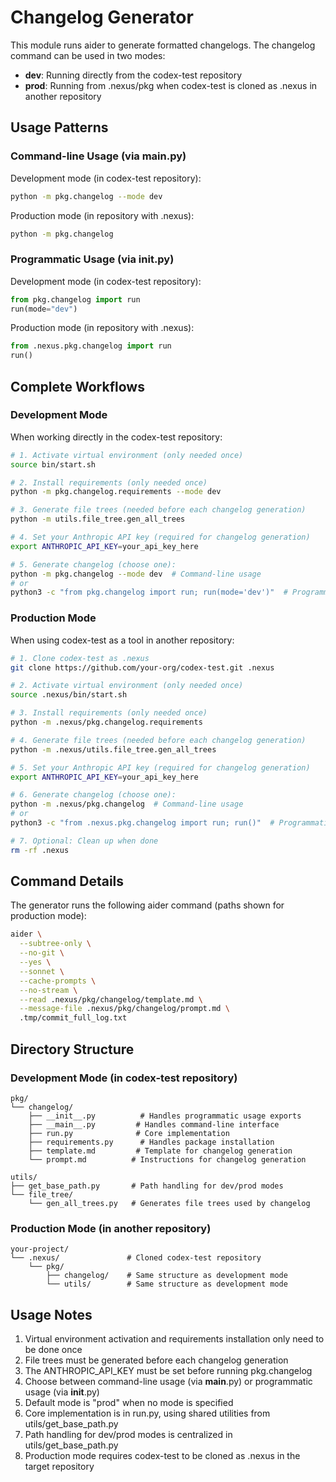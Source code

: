 # Changelog Generator

This module runs aider to generate formatted changelogs. The changelog command can be used in two modes:
- **dev**: Running directly from the codex-test repository
- **prod**: Running from .nexus/pkg when codex-test is cloned as .nexus in another repository

## Usage Patterns

### Command-line Usage (via __main__.py)

Development mode (in codex-test repository):
```bash
python -m pkg.changelog --mode dev
```

Production mode (in repository with .nexus):
```bash
python -m pkg.changelog
```

### Programmatic Usage (via __init__.py)

Development mode (in codex-test repository):
```python
from pkg.changelog import run
run(mode="dev")
```

Production mode (in repository with .nexus):
```python
from .nexus.pkg.changelog import run
run()
```

## Complete Workflows

### Development Mode

When working directly in the codex-test repository:

```bash
# 1. Activate virtual environment (only needed once)
source bin/start.sh

# 2. Install requirements (only needed once)
python -m pkg.changelog.requirements --mode dev

# 3. Generate file trees (needed before each changelog generation)
python -m utils.file_tree.gen_all_trees

# 4. Set your Anthropic API key (required for changelog generation)
export ANTHROPIC_API_KEY=your_api_key_here

# 5. Generate changelog (choose one):
python -m pkg.changelog --mode dev  # Command-line usage
# or
python3 -c "from pkg.changelog import run; run(mode='dev')"  # Programmatic usage
```

### Production Mode

When using codex-test as a tool in another repository:

```bash
# 1. Clone codex-test as .nexus
git clone https://github.com/your-org/codex-test.git .nexus

# 2. Activate virtual environment (only needed once)
source .nexus/bin/start.sh

# 3. Install requirements (only needed once)
python -m .nexus/pkg.changelog.requirements

# 4. Generate file trees (needed before each changelog generation)
python -m .nexus/utils.file_tree.gen_all_trees

# 5. Set your Anthropic API key (required for changelog generation)
export ANTHROPIC_API_KEY=your_api_key_here

# 6. Generate changelog (choose one):
python -m .nexus/pkg.changelog  # Command-line usage
# or
python3 -c "from .nexus.pkg.changelog import run; run()"  # Programmatic usage

# 7. Optional: Clean up when done
rm -rf .nexus
```

## Command Details

The generator runs the following aider command (paths shown for production mode):

```bash
aider \
  --subtree-only \
  --no-git \
  --yes \
  --sonnet \
  --cache-prompts \
  --no-stream \
  --read .nexus/pkg/changelog/template.md \
  --message-file .nexus/pkg/changelog/prompt.md \
  .tmp/commit_full_log.txt
```

## Directory Structure

### Development Mode (in codex-test repository)
```
pkg/
└── changelog/
    ├── __init__.py          # Handles programmatic usage exports
    ├── __main__.py         # Handles command-line interface
    ├── run.py              # Core implementation
    ├── requirements.py      # Handles package installation
    ├── template.md         # Template for changelog generation
    └── prompt.md          # Instructions for changelog generation

utils/
├── get_base_path.py       # Path handling for dev/prod modes
└── file_tree/
    └── gen_all_trees.py   # Generates file trees used by changelog
```

### Production Mode (in another repository)
```
your-project/
└── .nexus/               # Cloned codex-test repository
    └── pkg/
        ├── changelog/    # Same structure as development mode
        └── utils/        # Same structure as development mode
```

## Usage Notes

1. Virtual environment activation and requirements installation only need to be done once
2. File trees must be generated before each changelog generation
3. The ANTHROPIC_API_KEY must be set before running pkg.changelog
4. Choose between command-line usage (via __main__.py) or programmatic usage (via __init__.py)
5. Default mode is "prod" when no mode is specified
6. Core implementation is in run.py, using shared utilities from utils/get_base_path.py
7. Path handling for dev/prod modes is centralized in utils/get_base_path.py
8. Production mode requires codex-test to be cloned as .nexus in the target repository

